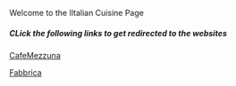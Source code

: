 <html>
<head>
<title> Italian Cuisine </title>
</head>
<style>

body {
  background-color: light-blue;
}

h5 {
  color: black;
  text-align: center;
}

 
p {
  font-family: verdana;
  color: black;
  font-size: 20px;
}

</style>
<body>

<p> Welcome to the Iltalian Cuisine Page </p> 

<h5> CLick the following links to get redirected to the websites </h5> 

<a href="https://sabyasac.github.io/CafeMezzuna/">CafeMezzuna</a>

<a href="......................">Fabbrica</a>

</body>

</html>
